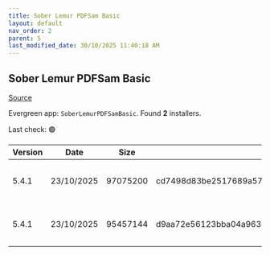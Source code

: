 ```yaml
---
title: Sober Lemur PDFSam Basic
layout: default
nav_order: 2
parent: S
last_modified_date: 30/10/2025 11:40:18 AM
---
```


## Sober Lemur PDFSam Basic

[Source](https://pdfsam.org/pdfsam-basic/)

Evergreen app: `SoberLemurPDFSamBasic`. Found **2** installers.

Last check: 🟢

| Version | Date       | Size     | Sha256                                                           | Architecture | InstallerType | Type | URI                                                                                                                                                                                              |
| ------- | ---------- | -------- | ---------------------------------------------------------------- | ------------ | ------------- | ---- | ------------------------------------------------------------------------------------------------------------------------------------------------------------------------------------------------ |
| 5.4.1   | 23/10/2025 | 97075200 | cd7498d83be2517689a57c9f29fa89ea226f3404c7900baeffd221a6c9f95ee7 | x64          | Default       | msi  | [https://github.com/torakiki/pdfsam/releases/download/v5.4.1/pdfsam-basic-5.4.1-windows-x64.msi](https://github.com/torakiki/pdfsam/releases/download/v5.4.1/pdfsam-basic-5.4.1-windows-x64.msi) |
| 5.4.1   | 23/10/2025 | 95457144 | d9aa72e56123bba04a9637e54efb81ebb64936ca4a2dcda399a549f20b2e0465 | x64          | Default       | zip  | [https://github.com/torakiki/pdfsam/releases/download/v5.4.1/pdfsam-basic-5.4.1-windows-x64.zip](https://github.com/torakiki/pdfsam/releases/download/v5.4.1/pdfsam-basic-5.4.1-windows-x64.zip) |
